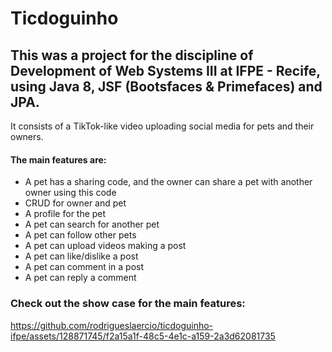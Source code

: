 # Ticdoguinho

## This was a project for the discipline of Development of Web Systems III at IFPE - Recife, using Java 8, JSF (Bootsfaces & Primefaces) and JPA. 

It consists of a TikTok-like video uploading social media for pets and their owners.
#### The main features are: 
- A pet has a sharing code, and the owner can share a pet with another owner using this code
- CRUD for owner and pet
- A profile for the pet
- A pet can search for another pet
- A pet can follow other pets
- A pet can upload videos making a post
- A pet can like/dislike a post
- A pet can comment in a post
- A pet can reply a comment

### Check out the show case for the main features:
https://github.com/rodrigueslaercio/ticdoguinho-ifpe/assets/128871745/f2a15a1f-48c5-4e1c-a159-2a3d62081735

